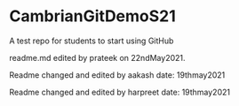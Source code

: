 # CambrianGitDemoS21
A test repo for students to start using GitHub

readme.md edited by prateek on 22ndMay2021.

Readme changed and edited by aakash date: 19thmay2021


Readme changed and edited by harpreet date: 19thmay2021

